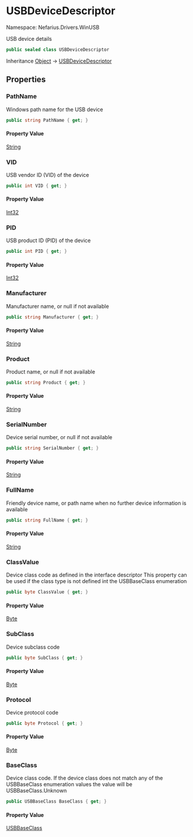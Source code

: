 # USBDeviceDescriptor

Namespace: Nefarius.Drivers.WinUSB

USB device details

```csharp
public sealed class USBDeviceDescriptor
```

Inheritance [Object](https://docs.microsoft.com/en-us/dotnet/api/system.object) → [USBDeviceDescriptor](./nefarius.drivers.winusb.usbdevicedescriptor.md)

## Properties

### **PathName**

Windows path name for the USB device

```csharp
public string PathName { get; }
```

#### Property Value

[String](https://docs.microsoft.com/en-us/dotnet/api/system.string)<br>

### **VID**

USB vendor ID (VID) of the device

```csharp
public int VID { get; }
```

#### Property Value

[Int32](https://docs.microsoft.com/en-us/dotnet/api/system.int32)<br>

### **PID**

USB product ID (PID) of the device

```csharp
public int PID { get; }
```

#### Property Value

[Int32](https://docs.microsoft.com/en-us/dotnet/api/system.int32)<br>

### **Manufacturer**

Manufacturer name, or null if not available

```csharp
public string Manufacturer { get; }
```

#### Property Value

[String](https://docs.microsoft.com/en-us/dotnet/api/system.string)<br>

### **Product**

Product name, or null if not available

```csharp
public string Product { get; }
```

#### Property Value

[String](https://docs.microsoft.com/en-us/dotnet/api/system.string)<br>

### **SerialNumber**

Device serial number, or null if not available

```csharp
public string SerialNumber { get; }
```

#### Property Value

[String](https://docs.microsoft.com/en-us/dotnet/api/system.string)<br>

### **FullName**

Friendly device name, or path name when no
 further device information is available

```csharp
public string FullName { get; }
```

#### Property Value

[String](https://docs.microsoft.com/en-us/dotnet/api/system.string)<br>

### **ClassValue**

Device class code as defined in the interface descriptor
 This property can be used if the class type is not defined
 int the USBBaseClass enumeration

```csharp
public byte ClassValue { get; }
```

#### Property Value

[Byte](https://docs.microsoft.com/en-us/dotnet/api/system.byte)<br>

### **SubClass**

Device subclass code

```csharp
public byte SubClass { get; }
```

#### Property Value

[Byte](https://docs.microsoft.com/en-us/dotnet/api/system.byte)<br>

### **Protocol**

Device protocol code

```csharp
public byte Protocol { get; }
```

#### Property Value

[Byte](https://docs.microsoft.com/en-us/dotnet/api/system.byte)<br>

### **BaseClass**

Device class code. If the device class does
 not match any of the USBBaseClass enumeration values
 the value will be USBBaseClass.Unknown

```csharp
public USBBaseClass BaseClass { get; }
```

#### Property Value

[USBBaseClass](./nefarius.drivers.winusb.usbbaseclass.md)<br>
